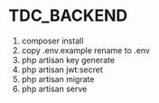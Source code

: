# TDC_BACKEND

1. composer install
2. copy .env.example rename to .env
3. php artisan key generate
4. php artisan jwt:secret
5. php artisan migrate
6. php artisan serve
